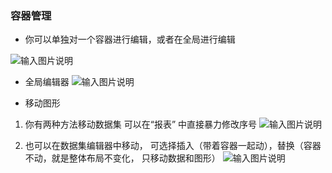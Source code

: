 ### 容器管理
- 你可以单独对一个容器进行编辑，或者在全局进行编辑

![输入图片说明](https://images.gitee.com/uploads/images/2021/0702/083203_7d6ec135_5500438.png "屏幕截图.png")


- 全局编辑器
![输入图片说明](https://images.gitee.com/uploads/images/2021/0702/083830_5234ea26_5500438.png "屏幕截图.png")


- 移动图形
1. 你有两种方法移动数据集
可以在“报表” 中直接暴力修改序号
![输入图片说明](https://images.gitee.com/uploads/images/2021/0702/084200_f799dec1_5500438.png "屏幕截图.png")

2. 也可以在数据集编辑器中移动，
可选择插入（带着容器一起动），替换（容器不动，就是整体布局不变化， 只移动数据和图形）
![输入图片说明](https://images.gitee.com/uploads/images/2021/0702/084354_8902c980_5500438.png "屏幕截图.png")